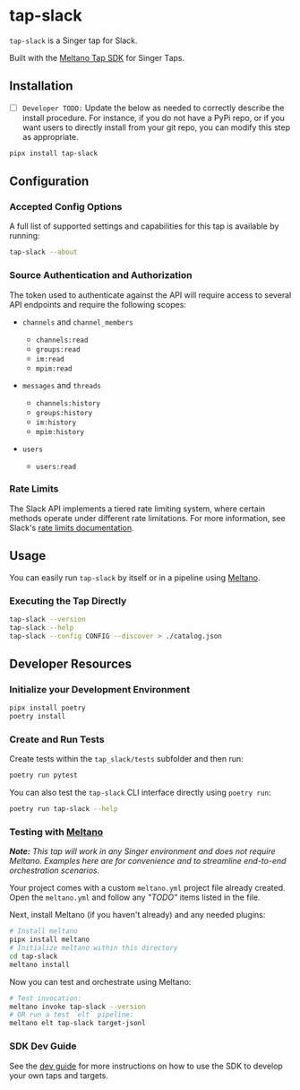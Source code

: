 # tap-slack

`tap-slack` is a Singer tap for Slack.

Built with the [Meltano Tap SDK](https://sdk.meltano.com) for Singer Taps.

## Installation

- [ ] `Developer TODO:` Update the below as needed to correctly describe the install procedure. For instance, if you do not have a PyPi repo, or if you want users to directly install from your git repo, you can modify this step as appropriate.

```bash
pipx install tap-slack
```

## Configuration

### Accepted Config Options

A full list of supported settings and capabilities for this
tap is available by running:

```bash
tap-slack --about
```

### Source Authentication and Authorization

The token used to authenticate against the API will require access to several API endpoints and require the following scopes:

- `channels` and `channel_members`
  - `channels:read`
  - `groups:read`
  - `im:read`
  - `mpim:read`

- `messages` and `threads`
  - `channels:history`
  - `groups:history`
  - `im:history`
  - `mpim:history`

- `users`
  - `users:read`

### Rate Limits

The Slack API implements a tiered rate limiting system, where certain methods operate under
different rate limitations. For more information, see Slack's [rate limits documentation](https://api.slack.com/docs/rate-limits).

## Usage

You can easily run `tap-slack` by itself or in a pipeline using [Meltano](https://meltano.com/).

### Executing the Tap Directly

```bash
tap-slack --version
tap-slack --help
tap-slack --config CONFIG --discover > ./catalog.json
```

## Developer Resources

### Initialize your Development Environment

```bash
pipx install poetry
poetry install
```

### Create and Run Tests

Create tests within the `tap_slack/tests` subfolder and
  then run:

```bash
poetry run pytest
```

You can also test the `tap-slack` CLI interface directly using `poetry run`:

```bash
poetry run tap-slack --help
```

### Testing with [Meltano](https://www.meltano.com)

_**Note:** This tap will work in any Singer environment and does not require Meltano.
Examples here are for convenience and to streamline end-to-end orchestration scenarios._

Your project comes with a custom `meltano.yml` project file already created. Open the `meltano.yml` and follow any _"TODO"_ items listed in
the file.

Next, install Meltano (if you haven't already) and any needed plugins:

```bash
# Install meltano
pipx install meltano
# Initialize meltano within this directory
cd tap-slack
meltano install
```

Now you can test and orchestrate using Meltano:

```bash
# Test invocation:
meltano invoke tap-slack --version
# OR run a test `elt` pipeline:
meltano elt tap-slack target-jsonl
```

### SDK Dev Guide

See the [dev guide](https://sdk.meltano.com/en/latest/dev_guide.html) for more instructions on how to use the SDK to 
develop your own taps and targets.
